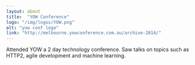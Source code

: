 ```yaml
---
layout: about
title:  "YOW Conference"
logo: "/img/logos/YOW.png"
alt: "yow conf logo"
link: "http://melbourne.yowconference.com.au/archive-2014/"
---
```

Attended YOW a 2 day technology conference. Saw talks on topics such as HTTP2, agile development and machine learning.
